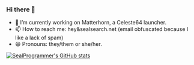 ### Hi there 👋

- 🔭 I’m currently working on Matterhorn, a Celeste64 launcher.
- 📫 How to reach me: hey&sealsearch.net (email obfuscated because I like a lack of spam)
- 😄 Pronouns: they/them or she/her.

[![SealProgrammer's GitHub stats](https://github-readme-stats.vercel.app/api?username=SealProgrammer)](https://github.com/anuraghazra/github-readme-stats)
